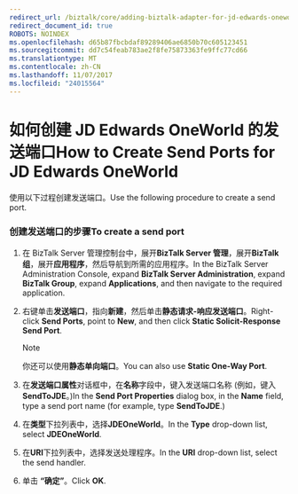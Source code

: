 ```yaml
---
redirect_url: /biztalk/core/adding-biztalk-adapter-for-jd-edwards-oneworld/
redirect_document_id: true
ROBOTS: NOINDEX
ms.openlocfilehash: d65b87fbcbdaf89289406ae6850b70c605123451
ms.sourcegitcommit: dd7c54feab783ae2f8fe75873363fe9ffc77cd66
ms.translationtype: MT
ms.contentlocale: zh-CN
ms.lasthandoff: 11/07/2017
ms.locfileid: "24015564"
---
```

# <a name="how-to-create-send-ports-for-jd-edwards-oneworld"></a><span data-ttu-id="b3194-101">如何创建 JD Edwards OneWorld 的发送端口</span><span class="sxs-lookup"><span data-stu-id="b3194-101">How to Create Send Ports for JD Edwards OneWorld</span></span>
<span data-ttu-id="b3194-102">使用以下过程创建发送端口。</span><span class="sxs-lookup"><span data-stu-id="b3194-102">Use the following procedure to create a send port.</span></span>  
  
### <a name="to-create-a-send-port"></a><span data-ttu-id="b3194-103">创建发送端口的步骤</span><span class="sxs-lookup"><span data-stu-id="b3194-103">To create a send port</span></span>  
  
1.  <span data-ttu-id="b3194-104">在 BizTalk Server 管理控制台中，展开**BizTalk Server 管理**，展开**BizTalk 组**，展开**应用程序**，然后导航到所需的应用程序。</span><span class="sxs-lookup"><span data-stu-id="b3194-104">In the BizTalk Server Administration Console, expand **BizTalk Server Administration**, expand **BizTalk Group**, expand **Applications**, and then navigate to the required application.</span></span>  
  
2.  <span data-ttu-id="b3194-105">右键单击**发送端口**，指向**新建**，然后单击**静态请求-响应发送端口**。</span><span class="sxs-lookup"><span data-stu-id="b3194-105">Right-click **Send Ports**, point to **New**, and then click **Static Solicit-Response Send Port**.</span></span>  
  
    > [!NOTE]
    >  <span data-ttu-id="b3194-106">你还可以使用**静态单向端口**。</span><span class="sxs-lookup"><span data-stu-id="b3194-106">You can also use **Static One-Way Port**.</span></span>  
  
3.  <span data-ttu-id="b3194-107">在**发送端口属性**对话框中，在**名称**字段中，键入发送端口名称 (例如，键入**SendToJDE**。)</span><span class="sxs-lookup"><span data-stu-id="b3194-107">In the **Send Port Properties** dialog box, in the **Name** field, type a send port name (for example, type **SendToJDE**.)</span></span>  
  
4.  <span data-ttu-id="b3194-108">在**类型**下拉列表中，选择**JDEOneWorld**。</span><span class="sxs-lookup"><span data-stu-id="b3194-108">In the **Type** drop-down list, select **JDEOneWorld**.</span></span>  
  
5.  <span data-ttu-id="b3194-109">在**URI**下拉列表中，选择发送处理程序。</span><span class="sxs-lookup"><span data-stu-id="b3194-109">In the **URI** drop-down list, select the send handler.</span></span>  
  
6.  <span data-ttu-id="b3194-110">单击 **“确定”**。</span><span class="sxs-lookup"><span data-stu-id="b3194-110">Click **OK**.</span></span>  
  
